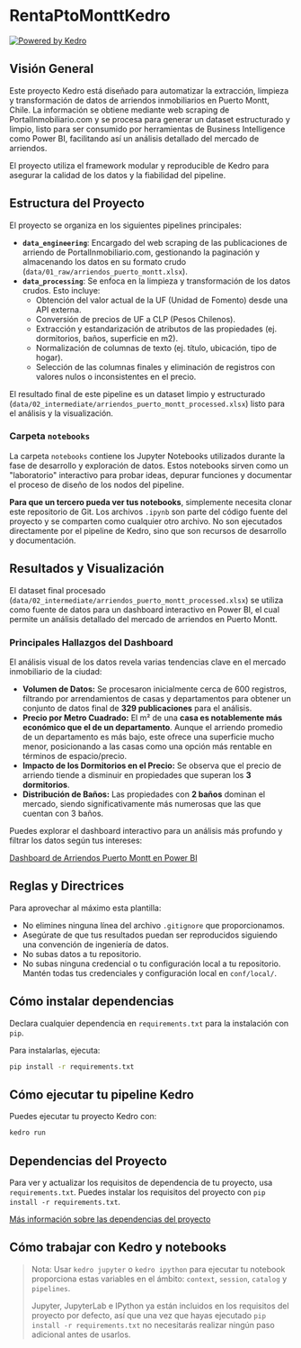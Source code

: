 # RentaPtoMonttKedro

[![Powered by Kedro](https://img.shields.io/badge/powered_by-kedro-ffc900?logo=kedro)](https://kedro.org)

## Visión General

Este proyecto Kedro está diseñado para automatizar la extracción, limpieza y transformación de datos de arriendos inmobiliarios en Puerto Montt, Chile. La información se obtiene mediante web scraping de PortalInmobiliario.com y se procesa para generar un dataset estructurado y limpio, listo para ser consumido por herramientas de Business Intelligence como Power BI, facilitando así un análisis detallado del mercado de arriendos.

El proyecto utiliza el framework modular y reproducible de Kedro para asegurar la calidad de los datos y la fiabilidad del pipeline.

## Estructura del Proyecto

El proyecto se organiza en los siguientes pipelines principales:

*   **`data_engineering`**: Encargado del web scraping de las publicaciones de arriendo de PortalInmobiliario.com, gestionando la paginación y almacenando los datos en su formato crudo (`data/01_raw/arriendos_puerto_montt.xlsx`).
*   **`data_processing`**: Se enfoca en la limpieza y transformación de los datos crudos. Esto incluye:
    *   Obtención del valor actual de la UF (Unidad de Fomento) desde una API externa.
    *   Conversión de precios de UF a CLP (Pesos Chilenos).
    *   Extracción y estandarización de atributos de las propiedades (ej. dormitorios, baños, superficie en m2).
    *   Normalización de columnas de texto (ej. título, ubicación, tipo de hogar).
    *   Selección de las columnas finales y eliminación de registros con valores nulos o inconsistentes en el precio.

El resultado final de este pipeline es un dataset limpio y estructurado (`data/02_intermediate/arriendos_puerto_montt_processed.xlsx`) listo para el análisis y la visualización.

### Carpeta `notebooks`

La carpeta `notebooks` contiene los Jupyter Notebooks utilizados durante la fase de desarrollo y exploración de datos. Estos notebooks sirven como un "laboratorio" interactivo para probar ideas, depurar funciones y documentar el proceso de diseño de los nodos del pipeline.

**Para que un tercero pueda ver tus notebooks**, simplemente necesita clonar este repositorio de Git. Los archivos `.ipynb` son parte del código fuente del proyecto y se comparten como cualquier otro archivo. No son ejecutados directamente por el pipeline de Kedro, sino que son recursos de desarrollo y documentación.

## Resultados y Visualización

El dataset final procesado (`data/02_intermediate/arriendos_puerto_montt_processed.xlsx`) se utiliza como fuente de datos para un dashboard interactivo en Power BI, el cual permite un análisis detallado del mercado de arriendos en Puerto Montt.

### Principales Hallazgos del Dashboard

El análisis visual de los datos revela varias tendencias clave en el mercado inmobiliario de la ciudad:

*   **Volumen de Datos:** Se procesaron inicialmente cerca de 600 registros, filtrando por arrendamientos de casas y departamentos para obtener un conjunto de datos final de **329 publicaciones** para el análisis.
*   **Precio por Metro Cuadrado:** El m² de una **casa es notablemente más económico que el de un departamento**. Aunque el arriendo promedio de un departamento es más bajo, este ofrece una superficie mucho menor, posicionando a las casas como una opción más rentable en términos de espacio/precio.
*   **Impacto de los Dormitorios en el Precio:** Se observa que el precio de arriendo tiende a disminuir en propiedades que superan los **3 dormitorios**.
*   **Distribución de Baños:** Las propiedades con **2 baños** dominan el mercado, siendo significativamente más numerosas que las que cuentan con 3 baños.

Puedes explorar el dashboard interactivo para un análisis más profundo y filtrar los datos según tus intereses:

[Dashboard de Arriendos Puerto Montt en Power BI](https://app.powerbi.com/view?r=eyJrIjoiYWNmMDJkYWMtNzQzYy00Y2Y1LWIwY2QtYmVkYTVhODYzMWZkIiwidCI6ImRmNGI2MzcyLWEwM2EtNDZmMC05YmY1LTdmOGQzNzhhMzMzNCIsImMiOjR9)

## Reglas y Directrices

Para aprovechar al máximo esta plantilla:

*   No elimines ninguna línea del archivo `.gitignore` que proporcionamos.
*   Asegúrate de que tus resultados puedan ser reproducidos siguiendo una convención de ingeniería de datos.
*   No subas datos a tu repositorio.
*   No subas ninguna credencial o tu configuración local a tu repositorio. Mantén todas tus credenciales y configuración local en `conf/local/`.

## Cómo instalar dependencias

Declara cualquier dependencia en `requirements.txt` para la instalación con `pip`.

Para instalarlas, ejecuta:

```bash
pip install -r requirements.txt
```

## Cómo ejecutar tu pipeline Kedro

Puedes ejecutar tu proyecto Kedro con:

```bash
kedro run
```

## Dependencias del Proyecto

Para ver y actualizar los requisitos de dependencia de tu proyecto, usa `requirements.txt`. Puedes instalar los requisitos del proyecto con `pip install -r requirements.txt`.

[Más información sobre las dependencias del proyecto](https://docs.kedro.org/en/stable/kedro_project_setup/dependencies.html#project-specific-dependencies)

## Cómo trabajar con Kedro y notebooks

> Nota: Usar `kedro jupyter` o `kedro ipython` para ejecutar tu notebook proporciona estas variables en el ámbito: `context`, `session`, `catalog` y `pipelines`.
>
> Jupyter, JupyterLab e IPython ya están incluidos en los requisitos del proyecto por defecto, así que una vez que hayas ejecutado `pip install -r requirements.txt` no necesitarás realizar ningún paso adicional antes de usarlos.